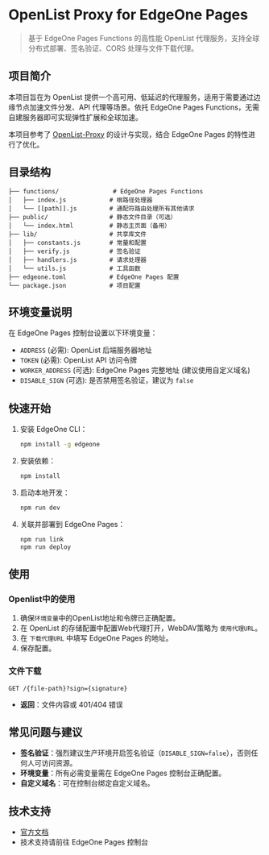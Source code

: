 # OpenList Proxy for EdgeOne Pages

> 基于 EdgeOne Pages Functions 的高性能 OpenList 代理服务，支持全球分布式部署、签名验证、CORS 处理与文件下载代理。

## 项目简介

本项目旨在为 OpenList 提供一个高可用、低延迟的代理服务，适用于需要通过边缘节点加速文件分发、API 代理等场景。依托 EdgeOne Pages Functions，无需自建服务器即可实现弹性扩展和全球加速。

本项目参考了 [OpenList-Proxy](https://github.com/OpenListTeam/OpenList-Proxy) 的设计与实现，结合 EdgeOne Pages 的特性进行了优化。


## 目录结构

```
├── functions/               # EdgeOne Pages Functions
│   ├── index.js            # 根路径处理器
│   └── [[path]].js         # 通配符路由处理所有其他请求
├── public/                 # 静态文件目录（可选）
│   └── index.html          # 静态主页面（备用）
├── lib/                    # 共享库文件
│   ├── constants.js        # 常量和配置
│   ├── verify.js           # 签名验证
│   ├── handlers.js         # 请求处理器
│   └── utils.js            # 工具函数
├── edgeone.toml            # EdgeOne Pages 配置
└── package.json            # 项目配置
```

## 环境变量说明

在 EdgeOne Pages 控制台设置以下环境变量：

- `ADDRESS` (必需): OpenList 后端服务器地址
- `TOKEN` (必需): OpenList API 访问令牌
- `WORKER_ADDRESS` (可选): EdgeOne Pages 完整地址 (建议使用自定义域名)
- `DISABLE_SIGN` (可选): 是否禁用签名验证，建议为 `false`

## 快速开始

1. 安装 EdgeOne CLI：
   ```bash
   npm install -g edgeone
   ```
2. 安装依赖：
   ```bash
   npm install
   ```
3. 启动本地开发：
   ```bash
   npm run dev
   ```
4. 关联并部署到 EdgeOne Pages：
   ```bash
   npm run link
   npm run deploy
   ```

## 使用

### Openlist中的使用

1. 确保`环境变量`中的OpenList地址和令牌已正确配置。
2. 在 OpenList 的存储配置中配置Web代理打开，WebDAV策略为 `使用代理URL`。
3. 在 `下载代理URL` 中填写 EdgeOne Pages 的地址。
4. 保存配置。

### 文件下载
```
GET /{file-path}?sign={signature}
```

- **返回**：文件内容或 401/404 错误

## 常见问题与建议

- **签名验证**：强烈建议生产环境开启签名验证（`DISABLE_SIGN=false`），否则任何人可访问资源。
- **环境变量**：所有必需变量需在 EdgeOne Pages 控制台正确配置。
- **自定义域名**：可在控制台绑定自定义域名。



## 技术支持

- [官方文档](https://edgeone.ai/zh/document/162227908259442688)
- 技术支持请前往 EdgeOne Pages 控制台
